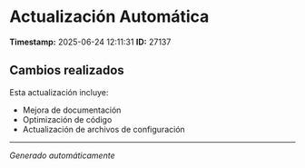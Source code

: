 # Actualización Automática

**Timestamp:** 2025-06-24 12:11:31
**ID:** 27137

## Cambios realizados

Esta actualización incluye:
- Mejora de documentación
- Optimización de código
- Actualización de archivos de configuración

---
*Generado automáticamente*
